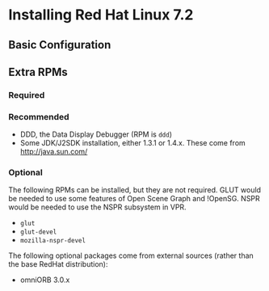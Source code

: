 # Installing Red Hat Linux 7.2 #

## Basic Configuration ##

## Extra RPMs ##

### Required ###

### Recommended ###

  * DDD, the Data Display Debugger (RPM is `ddd`)
  * Some JDK/J2SDK installation, either 1.3.1 or 1.4.x.  These come from http://java.sun.com/

### Optional ###

The following RPMs can be installed, but they are not required.  GLUT would be needed to use some features of Open Scene Graph and !OpenSG.  NSPR would be needed to use the NSPR subsystem in VPR.

  * `glut`
  * `glut-devel`
  * `mozilla-nspr-devel`

The following optional packages come from external sources (rather than the base RedHat distribution):

  * omniORB 3.0.x